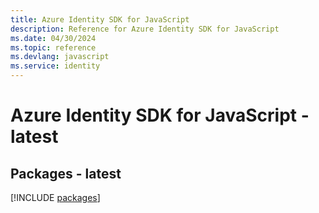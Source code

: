 ```yaml
---
title: Azure Identity SDK for JavaScript
description: Reference for Azure Identity SDK for JavaScript
ms.date: 04/30/2024
ms.topic: reference
ms.devlang: javascript
ms.service: identity
---
```

# Azure Identity SDK for JavaScript - latest
## Packages - latest
[!INCLUDE [packages](identity-index.md)]